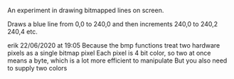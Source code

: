 An experiment in drawing bitmapped lines on screen.

Draws a blue line from 0,0 to 240,0 and then increments 240,0 to 240,2 240,4 etc.

erik 22/06/2020 at 19:05
Because the bmp functions treat two hardware pixels as a single bitmap pixel
Each pixel is 4 bit color, so two at once means a byte, which is a lot more efficient to manipulate
But you also need to supply two colors
